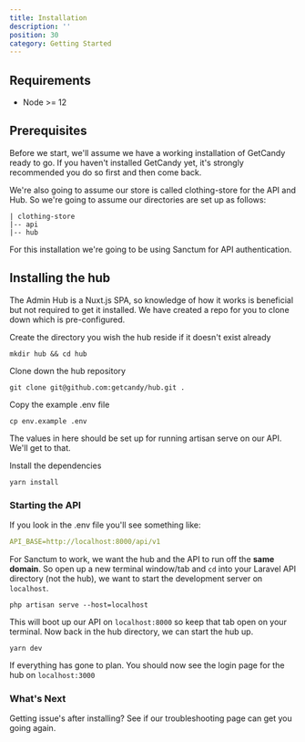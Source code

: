 ```yaml
---
title: Installation
description: ''
position: 30
category: Getting Started
---
```


## Requirements

- Node >= 12


## Prerequisites

Before we start, we'll assume we have a working installation of GetCandy ready to go. If you haven't installed GetCandy yet, it's strongly recommended you do so first and then come back.

We're also going to assume our store is called clothing-store for the API and Hub. So we're going to assume our directories are set up as follows:

```
| clothing-store
|-- api
|-- hub
```

<alert>
For this installation we're going to be using Sanctum for API authentication.
</alert>

## Installing the hub

The Admin Hub is a Nuxt.js SPA, so knowledge of how it works is beneficial but not required to get it installed. We have created a repo for you to clone down which is pre-configured.

Create the directory you wish the hub reside if it doesn't exist already

```shell
mkdir hub && cd hub
```

Clone down the hub repository

```shell
git clone git@github.com:getcandy/hub.git .
```

Copy the example .env file

```shell
cp env.example .env
```

The values in here should be set up for running artisan serve on our API. We'll get to that.

Install the dependencies

```shell
yarn install
```

### Starting the API

If you look in the .env file you'll see something like:

```yaml
API_BASE=http://localhost:8000/api/v1
```

For Sanctum to work, we want the hub and the API to run off the **same domain**. So open up a new terminal window/tab and `cd` into your Laravel API directory (not the hub), we want to start the development server on `localhost`.

```shell
php artisan serve --host=localhost
```

This will boot up our API on `localhost:8000` so keep that tab open on your terminal. Now back in the hub directory, we can start the hub up.

```shell
yarn dev
```

If everything has gone to plan. You should now see the login page for the hub on `localhost:3000`

### What's Next

Getting issue's after installing? See if our troubleshooting page can get you going again.